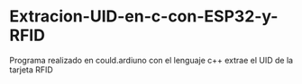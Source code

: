 # Extracion-UID-en-c-con-ESP32-y-RFID
Programa realizado en could.ardiuno con el lenguaje c++ extrae el UID de la tarjeta RFID 
